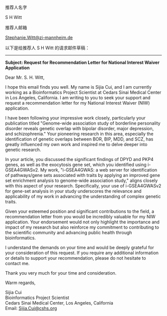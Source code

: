 推荐人名字

S H Witt

推荐人邮箱

Stephanie.Witt@zi-mannheim.de


以下是给推荐人 S H Witt 的请求邮件草稿：

---

**Subject: Request for Recommendation Letter for National Interest Waiver Application**

Dear Mr. S. H. Witt,

I hope this email finds you well. My name is Sijia Cui, and I am currently working as a Bioinformatics Project Scientist at Cedars Sinai Medical Center in Los Angeles, California. I am writing to you to seek your support and request a recommendation letter for my National Interest Waiver (NIW) application.

I have been following your impressive work closely, particularly your publication titled "Genome-wide association study of borderline personality disorder reveals genetic overlap with bipolar disorder, major depression, and schizophrenia." Your pioneering research in this area, especially the identification of genetic overlaps between BOR, BIP, MDD, and SCZ, has greatly influenced my own work and inspired me to delve deeper into genetic research.

In your article, you discussed the significant findings of DPYD and PKP4 genes, as well as the exocytosis gene set, which you identified using i-GSEA4GWASv2. My work, "i-GSEA4GWAS: a web server for identification of pathways/gene sets associated with traits by applying an improved gene set enrichment analysis to genome-wide association study," aligns closely with this aspect of your research. Specifically, your use of i-GSEA4GWASv2 for gene-set analysis in your study underscores the relevance and applicability of my work in advancing the understanding of complex genetic traits.

Given your esteemed position and significant contributions to the field, a recommendation letter from you would be incredibly valuable for my NIW application. Your endorsement would not only highlight the importance and impact of my research but also reinforce my commitment to contributing to the scientific community and advancing public health through bioinformatics.

I understand the demands on your time and would be deeply grateful for your consideration of this request. If you require any additional information or details to support your recommendation, please do not hesitate to contact me.

Thank you very much for your time and consideration.

Warm regards,

Sijia Cui  
Bioinformatics Project Scientist  
Cedars Sinai Medical Center, Los Angeles, California  
Email: Sijia.Cui@cshs.org



